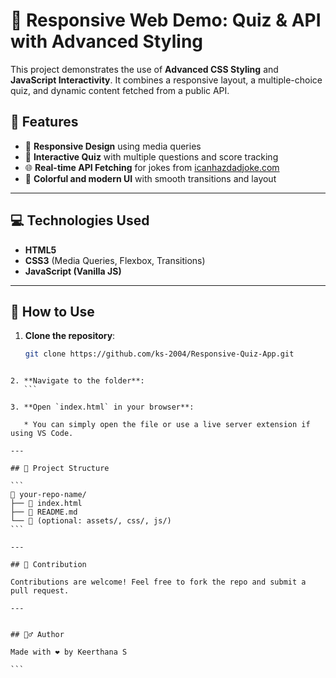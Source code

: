 # 🎨 Responsive Web Demo: Quiz & API with Advanced Styling

This project demonstrates the use of **Advanced CSS Styling** and **JavaScript Interactivity**. It combines a responsive layout, a multiple-choice quiz, and dynamic content fetched from a public API.

## 🚀 Features

- 📱 **Responsive Design** using media queries
- 🧠 **Interactive Quiz** with multiple questions and score tracking
- 🌐 **Real-time API Fetching** for jokes from [icanhazdadjoke.com](https://icanhazdadjoke.com)
- 🎨 **Colorful and modern UI** with smooth transitions and layout

---

## 💻 Technologies Used

- **HTML5**
- **CSS3** (Media Queries, Flexbox, Transitions)
- **JavaScript (Vanilla JS)**

---

## 🔧 How to Use

1. **Clone the repository**:
   ```bash
   git clone https://github.com/ks-2004/Responsive-Quiz-App.git
````

2. **Navigate to the folder**:
   ```

3. **Open `index.html` in your browser**:

   * You can simply open the file or use a live server extension if using VS Code.

---

## 📂 Project Structure

```
📁 your-repo-name/
├── 📄 index.html
├── 📄 README.md
└── 📁 (optional: assets/, css/, js/)
```

---

## 🤝 Contribution

Contributions are welcome! Feel free to fork the repo and submit a pull request.

---


## 🙋‍♂️ Author

Made with ❤️ by Keerthana S

```

